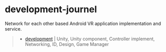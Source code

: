 # development-journel
Network for each other based Android VR application implementation and service.
> - [development](./0905/1day.md) | Unity, Unity component, Controller implement, Networking, ID, Design, Game Manager
